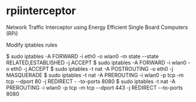 # rpiinterceptor
Network Traffic Interceptor using Energy Efficient Single Board Computers (RPi) 

Modify iptables rules  

$ sudo iptables -A FORWARD -i eth0 -o wlan0 -m state --state
RELATED,ESTABLISHED -j ACCEPT
$ sudo iptables -A FORWARD -i wlan0 -o eth0 -j ACCEPT
$ sudo iptables -t nat -A POSTROUTING -o eth0 -j MASQUERADE
$ sudo iptables -t nat -A PREROUTING -i wlan0 -p tcp -m tcp --dport 80 -j REDIRECT -
-to-ports 8080
$ sudo iptables -t nat -A PREROUTING -i wlan0 -p tcp -m tcp --dport 443 -j REDIRECT
--to-ports 8080  
